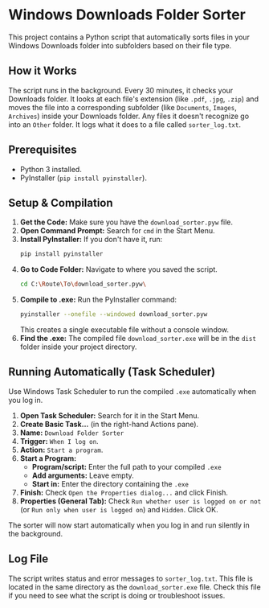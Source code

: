 # Windows Downloads Folder Sorter

This project contains a Python script that automatically sorts files in your Windows Downloads folder into subfolders based on their file type.

## How it Works

The script runs in the background. Every 30 minutes, it checks your Downloads folder. It looks at each file's extension (like `.pdf`, `.jpg`, `.zip`) and moves the file into a corresponding subfolder (like `Documents`, `Images`, `Archives`) inside your Downloads folder. Any files it doesn't recognize go into an `Other` folder. It logs what it does to a file called `sorter_log.txt`.

## Prerequisites

- Python 3 installed.
- PyInstaller (`pip install pyinstaller`).

## Setup & Compilation

1.  **Get the Code:** Make sure you have the `download_sorter.pyw` file.
2.  **Open Command Prompt:** Search for `cmd` in the Start Menu.
3.  **Install PyInstaller:** If you don't have it, run:
    ```bash
    pip install pyinstaller
    ```
4.  **Go to Code Folder:** Navigate to where you saved the script.
    ```bash
    cd C:\Route\To\download_sorter.pyw\
    ```
5.  **Compile to .exe:** Run the PyInstaller command:
    ```bash
    pyinstaller --onefile --windowed download_sorter.pyw
    ```
    This creates a single executable file without a console window.
6.  **Find the .exe:** The compiled file `download_sorter.exe` will be in the `dist` folder inside your project directory.

## Running Automatically (Task Scheduler)

Use Windows Task Scheduler to run the compiled `.exe` automatically when you log in.

1.  **Open Task Scheduler:** Search for it in the Start Menu.
2.  **Create Basic Task...** (in the right-hand Actions pane).
3.  **Name:** `Download Folder Sorter`
4.  **Trigger:** `When I log on`.
5.  **Action:** `Start a program`.
6.  **Start a Program:**
    - **Program/script:** Enter the full path to your compiled `.exe`
    - **Add arguments:** Leave empty.
    - **Start in:** Enter the directory containing the `.exe`
7.  **Finish:** Check `Open the Properties dialog...` and click Finish.
8.  **Properties (General Tab):** Check `Run whether user is logged on or not` (or `Run only when user is logged on`) and `Hidden`. Click OK.

The sorter will now start automatically when you log in and run silently in the background.

## Log File

The script writes status and error messages to `sorter_log.txt`. This file is located in the same directory as the `download_sorter.exe` file. Check this file if you need to see what the script is doing or troubleshoot issues.
